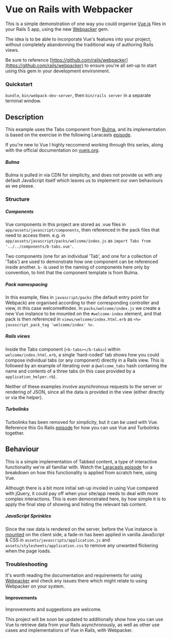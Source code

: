 # Vue on Rails with Webpacker
This is a simple demonstration of one way you could organise [Vue.js](https://github.com/vuejs/vue) files in your Rails 5 app, using the new [Webpacker](https://github.com/rails/webpacker) gem.

The idea is to be able to incorporate Vue's features into your project, without completely abandonning the traditional way of authoring Rails views.

Be sure to reference [https://github.com/rails/webpacker](https://github.com/rails/webpacker) to ensure you're all set-up to start using this gem in your development environment.

### Quickstart
`bundle`, `bin/webpack-dev-server`, then `bin/rails server` in a separate terminal window.

## Description
This example uses the Tabs component from [Bulma](https://github.com/jgthms/bulma), and its implementation is based on the exercise in the following Laracasts [episode](https://laracasts.com/series/learn-vue-2-step-by-step/episodes/11).

If you're new to Vue I highly reccomend working through this series, along with the official documentation on [vuejs.org](https://vuejs.org).

##### Bulma
Bulma is pulled in via CDN for simplicity, and does not provide us with any default JavaScript itself which leaves us to implement our own behaviours as we please.

### Structure

##### Components
Vue components in this project are stored as .vue files in `app/assets/javascript/components`, then referenced in the pack files that need to access them. e.g. in `app/assets/javascript/packs/welcome/index.js` as `import Tabs from '../../components/b-tabs.vue'`.

Two components (one for an individual 'Tab', and one for a collection of 'Tabs') are used to demonstrate how one component can be referenced inside another. `b-` is used in the naming of components here only by convention, to hint that the component template is from Bulma.

##### Pack namespacing
In this example, files in `javascript/packs` (the default entry point for Webpack) are organised according to their corresponding controller and view, in this case welcome#index. In `packs/welcome/index.js` we create a new Vue instance to be mounted on the `#welcome-index` element, and that pack is then referenced in `views/welcome/index.html.erb` as `<%= javascript_pack_tag 'welcome/index' %>`.

##### Rails views
Inside the Tabs component (`<b-tabs></b-tabs>`) within `welcome/index.html.erb`, a single 'hard-coded' tab shows how you could compose individual tabs (or any component) directly in a Rails view. This is followed by an example of iterating over a `@welcome_tabs` hash contaning the name and contents of a three tabs (in this case provided by a `application_helper.rb`).

Neither of these examples involve asynchronous requests to the server or rendering of JSON, since all the data is provided in the view (either directly or via the helper).

##### Turbolinks
Turbolinks has been removed for simplicity, but it can be used with Vue. Reference this Go Rails [episode](https://gorails.com/episodes/how-to-use-vuejs-and-turbolinks-together) for how you can use Vue and Turbolinks together.

## Behaviour
This is a simple implementation of Tabbed content, a type of interactive functionality we're all familiar with. Watch the [Laracasts episode](https://laracasts.com/series/learn-vue-2-step-by-step/episodes/11) for a breakdown on how this functionality is applied from scratch here, using Vue.

Although there is a bit more initial set-up involed in using Vue compared with jQuery, it could pay off when your site/app needs to deal with more complex interactions. This is even demonstrated here, by how simple it is to apply the final step of showing and hiding the relevant tab content.

##### JavaScript Sprinkles
Since the raw data is rendered on the server, before the Vue instance is [mounted](https://vuejs.org/v2/guide/instance.html#Lifecycle-Diagram) on the client side, a fade-in has been applied in vanilla JavaScript & CSS in `assets/javascripts/application.js` and `assets/stylesheets/application.css` to remove any unwanted flickering when the page loads.

### Troubleshooting
It's worth reading the documentation and requirements for using [Webpacker](https://github.com/rails/webpacker) and check any issues there which might relate to using Webpacker on your system.

#### Improvements
Improvements and suggestions are welcome.

This project will be soon be updated to additionally show how you can use Vue to retrieve data from your Rails asynchronously, as well as other use cases and implementations of Vue in Rails, with Webpacker.
